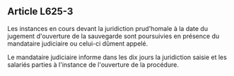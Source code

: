 Article L625-3
----
Les instances en cours devant la juridiction prud'homale à la date du jugement
d'ouverture de la sauvegarde sont poursuivies en présence du mandataire
judiciaire ou celui-ci dûment appelé.

Le mandataire judiciaire informe dans les dix jours la juridiction saisie et les
salariés parties à l'instance de l'ouverture de la procédure.
